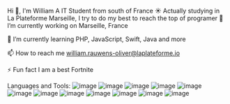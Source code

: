 Hi 👋, I'm William
A IT Student from south of France ☀️ Actually studying in La Plateforme Marseille, I try to do my best to reach the top of programer
🔭 I’m currently working on Marseille, France

🌱 I’m currently learning PHP, JavaScript, Swift, Java and more

📫 How to reach me william.rauwens-oliver@laplateforme.io

⚡ Fun fact I am a best Fortnite 

Languages and Tools:
![image](https://github.com/user-attachments/assets/bb24bec6-273b-4f22-91fb-25ae958777ed)
 ![image](https://github.com/user-attachments/assets/12783885-3230-4f24-ae69-e9aa89327a97)
 ![image](https://github.com/user-attachments/assets/c9f83004-48fd-4ef2-a373-8dcf0c0099c4)
 ![image](https://github.com/user-attachments/assets/bb7a185a-fb60-4718-a182-25348518ef5c)
 ![image](https://github.com/user-attachments/assets/a8931e50-78c3-4b98-b7c0-02b1fa3949f7)
 ![image](https://github.com/user-attachments/assets/83e4bd90-9456-485d-acea-d22a8fce8df7)
 ![image](https://github.com/user-attachments/assets/40bc1fce-9124-4ea6-b2ea-928993597d32)
 ![image](https://github.com/user-attachments/assets/191ac7ee-6138-4641-92d8-efa8623d6ec4)
 ![image](https://github.com/user-attachments/assets/b451e28a-f599-4e61-8450-319a7480cb23)
 ![image](https://github.com/user-attachments/assets/541bfc92-e315-4d90-ae37-30c423e84f6c)
 ![image](https://github.com/user-attachments/assets/6ad1d3e9-adcb-44ae-8739-98f4c45a5ad9)
 ![image](https://github.com/user-attachments/assets/4f5672d9-8d9b-4bc0-9870-8e06b836bf91)


